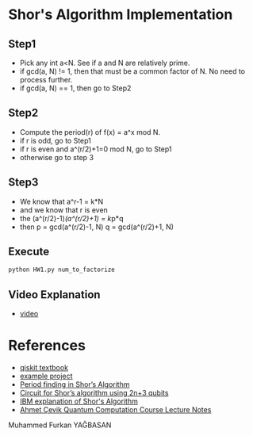 # Shor's Algorithm Implementation

## Step1

- Pick any int a<N. See if a and N are relatively prime.
- if gcd(a, N) != 1, then that must be a common factor of N. No need to process further.
- if gcd(a, N) == 1, then go to Step2

## Step2

- Compute the period(r) of f(x) = a^x mod N.
- if r is odd, go to Step1
- if r is even and a^(r/2)+1=0 mod N, go to Step1
- otherwise go to step 3

## Step3

- We know that a^r-1 = k*N
- and we know that r is even
- the (a^(r/2)-1)*(a^(r/2)+1) = k*p*q
- then
	p = gcd(a^(r/2)-1, N)
	q = gcd(a^(r/2)+1, N)

## Execute

```bash
python HW1.py num_to_factorize
```

## Video Explanation

- [video](https://www.youtube.com/watch?v=fzNOtX6CLWk&feature=youtu.be)


# References
- [qiskit textbook](https://qiskit.org/textbook/ch-algorithms/shor.html)
- [example project](https://github.com/ttlion/ShorAlgQiskit/blob/master/Shor_Normal_QFT.py)
- [Period finding in Shor’s Algorithm](https://medium.com/@jonathan_hui/qc-period-finding-in-shors-algorithm-7eb0c22e8202)
- [Circuit for Shor’s algorithm using 2n+3 qubits](https://arxiv.org/pdf/quant-ph/0205095.pdf)
- [IBM explanation of Shor's Algorithm](https://quantum-computing.ibm.com/docs/guide/q-algos/shor-s-algorithm)
- [Ahmet Çevik Quantum Computation Course Lecture Notes](http://ahmetcevik.com/wp-content/uploads/2020/04/Quantum-computing-lecture-notes.pdf)

Muhammed Furkan YAĞBASAN
